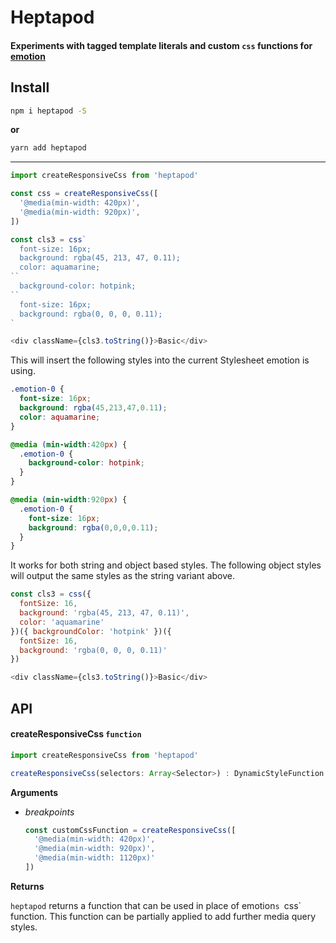 # Heptapod

#### Experiments with tagged template literals and custom `css` functions for [emotion](https://emotion.sh)

## Install

```bash
npm i heptapod -S
```

**or**

```bash
yarn add heptapod
```

---

```javascript
import createResponsiveCss from 'heptapod'

const css = createResponsiveCss([
  '@media(min-width: 420px)',
  '@media(min-width: 920px)',
])

const cls3 = css`
  font-size: 16px;
  background: rgba(45, 213, 47, 0.11);
  color: aquamarine;
``
  background-color: hotpink;
``
  font-size: 16px;
  background: rgba(0, 0, 0, 0.11);
`

<div className={cls3.toString()}>Basic</div>

```

This will insert the following styles into the current Stylesheet emotion is using.

```css
.emotion-0 {
  font-size: 16px;
  background: rgba(45,213,47,0.11);
  color: aquamarine;
}

@media (min-width:420px) {
  .emotion-0 {
    background-color: hotpink;
  }
}

@media (min-width:920px) {
  .emotion-0 {
    font-size: 16px;
    background: rgba(0,0,0,0.11);
  }
}
```

It works for both string and object based styles. The following object styles will output the same styles as the string variant above.

```javascript
const cls3 = css({
  fontSize: 16,
  background: 'rgba(45, 213, 47, 0.11)',
  color: 'aquamarine'
})({ backgroundColor: 'hotpink' })({
  fontSize: 16,
  background: 'rgba(0, 0, 0, 0.11)'
})

<div className={cls3.toString()}>Basic</div>
```




## API

#### createResponsiveCss `function`

```javascript
import createResponsiveCss from 'heptapod'

createResponsiveCss(selectors: Array<Selector>) : DynamicStyleFunction
```

**Arguments**
* *breakpoints*
  ```javascript
  const customCssFunction = createResponsiveCss([
    '@media(min-width: 420px)',
    '@media(min-width: 920px)',
    '@media(min-width: 1120px)'
  ])
  ```

**Returns**

`heptapod` returns a function that can be used in place of emotion`s `css` function. This function can be partially applied to add further media query styles.



